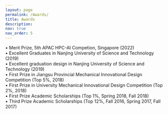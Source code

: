 ```yaml
---
layout: page
permalink: /Awards/
title: Awards
description: 
nav: true
nav_order: 5
---
```

<p>
•   Merit Prize, 5th APAC HPC-AI Competion, Singapore (2022)<br>
•	Excellent Graduates in Nanjing University of Science and Technology (2019)<br>
•	Excellent graduation design in Nanjing University of Science and Technology (2019)<br>
•   First Prize in Jiangsu Provincial Mechanical Innovational Design Competition (Top 5%, 2018)<br>
•   First Prize in University Mechanical Innovational Design Competition (Top 2%, 2018)<br>
•	First Prize Academic Scholarships (Top 1%, Spring 2018, Fall 2018)<br>
•	Third Prize Academic Scholarships (Top 12%, Fall 2016, Spring 2017, Fall 2017)<br>
</p>


